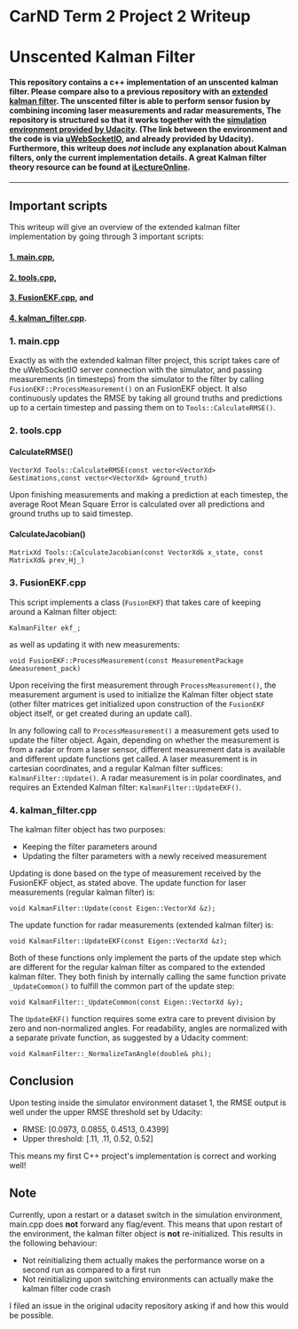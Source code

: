 # **CarND Term 2 Project 2 Writeup** 
# **Unscented Kalman Filter** 

#### This repository contains a c++ implementation of an unscented kalman filter. Please compare also to a previous repository with an [extended kalman filter](https://github.com/Anner-deJong/CarND-Extended-Kalman-Filter-Project/blob/master/writeup.md). The unscented filter is able to perform sensor fusion by combining incoming laser measurements and radar measurements,  The repository is structured so that it works together with the [simulation environment provided by Udacity](https://github.com/udacity/self-driving-car-sim/releases). (The link between the environment and the code is via [uWebSocketIO](https://github.com/uNetworking/uWebSockets), and already provided by Udacity). Furthermore, this writeup does *not* include any explanation about Kalman filters, only the current implementation details. A great Kalman filter theory resource can be found at [iLectureOnline](http://www.ilectureonline.com/lectures/subject/SPECIAL%20TOPICS/26/190).

---

## Important scripts

This writeup will give an overview of the extended kalman filter implementation by going through 3 important scripts:

#### [1. main.cpp](#1.-main.cpp),
#### [2. tools.cpp](#2.-tools.cpp),
#### [3. FusionEKF.cpp](#3.-FusionEKF.cpp), and
#### [4. kalman_filter.cpp](#4.-kalman_filter.cpp).

### 1. main.cpp

Exactly as with the extended kalman filter project, this script takes care of the uWebSocketIO server connection with the simulator, and passing measurements (in timesteps) from the simulator to the filter by calling `FusionEKF::ProcessMeasurement()` on an FusionEKF object. It also continuously updates the RMSE by taking all ground truths and predictions up to a certain timestep and passing them on to `Tools::CalculateRMSE()`.

### 2. tools.cpp

#### CalculateRMSE()

    VectorXd Tools::CalculateRMSE(const vector<VectorXd> &estimations,const vector<VectorXd> &ground_truth)

Upon finishing measurements and making a prediction at each timestep, the average Root Mean Square Error is calculated over all predictions and ground truths up to said timestep.
    
#### CalculateJacobian()

    MatrixXd Tools::CalculateJacobian(const VectorXd& x_state, const MatrixXd& prev_Hj_)

### 3. FusionEKF.cpp

This script implements a class (`FusionEKF`) that takes care of keeping around a Kalman filter object:
    
    KalmanFilter ekf_;
as well as updating it with new measurements:

    void FusionEKF::ProcessMeasurement(const MeasurementPackage &measurement_pack)

Upon receiving the first measurement through `ProcessMeasurement()`, the measurement argument is used to initialize the Kalman filter object state (other filter matrices get initialized upon construction of the `FusionEKF` object itself, or get created during an update call).

In any following call to `ProcessMeasurement()` a measurement gets used to update the filter object. Again, depending on whether the measurement is from a radar or from a laser sensor, different measurement data is available and different update functions get called. A laser measurement is in cartesian coordinates, and a regular Kalman filter suffices: `KalmanFilter::Update()`. A radar measurement is in polar coordinates, and requires an Extended Kalman filter: `KalmanFilter::UpdateEKF()`.

### 4. kalman_filter.cpp

The kalman filter object has two purposes:

* Keeping the filter parameters around
* Updating the filter parameters with a newly received measurement

Updating is done based on the type of measurement received by the FusionEKF object, as stated above.
The update function for laser measurements (regular kalman filter) is:

    void KalmanFilter::Update(const Eigen::VectorXd &z);

The update function for radar measurements (extended kalman filter) is:

    void KalmanFilter::UpdateEKF(const Eigen::VectorXd &z);
    
Both of these functions only implement the parts of the update step which are different for the regular kalman filter as compared to the extended kalman filter. They both finish by internally calling the same function private `_UpdateCommon()` to fulfill the common part of the update step:
    
    void KalmanFilter::_UpdateCommon(const Eigen::VectorXd &y);
    
The `UpdateEKF()` function requires some extra care to prevent division by zero and non-normalized angles. For readability, angles are normalized with a separate private function, as suggested by a Udacity comment:

    void KalmanFilter::_NormalizeTanAngle(double& phi);

## Conclusion

Upon testing inside the simulator environment dataset 1, the RMSE output is well under the upper RMSE threshold set by Udacity:

* RMSE: [0.0973, 0.0855, 0.4513, 0.4399]
* Upper threshold: [.11, .11, 0.52, 0.52]

This means my first C++ project's implementation is correct and working well!

## Note

Currently, upon a restart or a dataset switch in the simulation environment, main.cpp does **not** forward any flag/event. This means that upon restart of the environment, the kalman filter object is **not** re-initialized. This results in the following behaviour:

* Not reinitializing them actually makes the performance worse on a second run as compared to a first run
* Not reinitializing upon switching environments can actually make the kalman filter code crash

I filed an issue in the original udacity repository asking if and how this would be possible.


